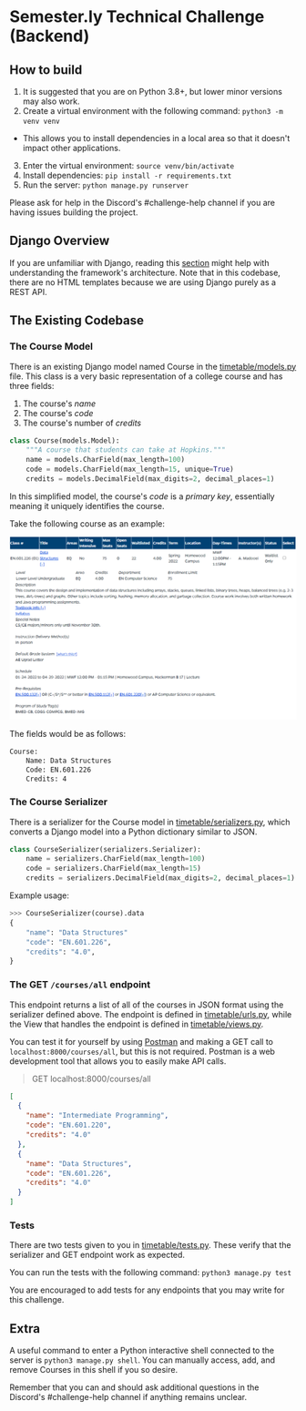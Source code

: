 # Semester.ly Technical Challenge (Backend)

## How to build

1. It is suggested that you are on Python 3.8+, but lower minor versions may also work.
2. Create a virtual environment with the following command: `python3 -m venv venv`

- This allows you to install dependencies in a local area so that it doesn't impact
  other applications.

3. Enter the virtual environment: `source venv/bin/activate`
4. Install dependencies: `pip install -r requirements.txt`
5. Run the server: `python manage.py runserver`

Please ask for help in the Discord's #challenge-help channel if you are having issues
building the project.

## Django Overview

If you are unfamiliar with Django, reading this
[section](https://developer.mozilla.org/en-US/docs/Learn/Server-side/Django/Introduction#what_does_django_code_look_like)
might help with understanding the framework's architecture. Note that in this codebase,
there are no HTML templates because we are using Django purely as a REST API.

## The Existing Codebase

### The Course Model

There is an existing Django model named Course in the [timetable/models.py](timetable/models.py) file. This class is
a very basic representation of a college course and has three fields:

1. The course's _name_
2. The course's _code_
3. The course's number of _credits_

```python
class Course(models.Model):
    """A course that students can take at Hopkins."""
    name = models.CharField(max_length=100)
    code = models.CharField(max_length=15, unique=True)
    credits = models.DecimalField(max_digits=2, decimal_places=1)
```

In this simplified model, the course's _code_ is a _primary key_, essentially meaning it
uniquely identifies the course.

Take the following course as an example:

![](./docs/imgs/DataStructures1.png)

The fields would be as follows:

```
Course:
    Name: Data Structures
    Code: EN.601.226
    Credits: 4
```

### The Course Serializer

There is a serializer for the Course model in [timetable/serializers.py](timetable/serializers.py), which converts a Django model into a Python
dictionary similar to JSON.

```python
class CourseSerializer(serializers.Serializer):
    name = serializers.CharField(max_length=100)
    code = serializers.CharField(max_length=15)
    credits = serializers.DecimalField(max_digits=2, decimal_places=1)
```

Example usage:

```python
>>> CourseSerializer(course).data
{
    "name": "Data Structures"
    "code": "EN.601.226",
    "credits": "4.0",
}
```

### The GET `/courses/all` endpoint

This endpoint returns a list of all of the courses in JSON format using the serializer
defined above. The endpoint is defined in [timetable/urls.py](timetable/urls.py), while
the View that handles the endpoint is defined in [timetable/views.py](timetable/views.py).

You can test it for yourself by using [Postman](https://www.postman.com/) and making a
GET call to `localhost:8000/courses/all`, but this is not required. Postman is a web
development tool that allows you to easily make API calls.

> GET localhost:8000/courses/all

```json
[
  {
    "name": "Intermediate Programming",
    "code": "EN.601.220",
    "credits": "4.0"
  },
  {
    "name": "Data Structures",
    "code": "EN.601.226",
    "credits": "4.0"
  }
]
```

### Tests

There are two tests given to you in [timetable/tests.py](timetable/tests.py). These
verify that the serializer and GET endpoint work as expected.

You can run the tests with the following command: `python3 manage.py test`

You are encouraged to add tests for any endpoints that you may write for this challenge.

## Extra

A useful command to enter a Python interactive shell connected to the server is `python3
manage.py shell`. You can manually access, add, and remove Courses in this shell if you so desire.

Remember that you can and should ask additional questions in the Discord's
#challenge-help channel if anything remains unclear.
